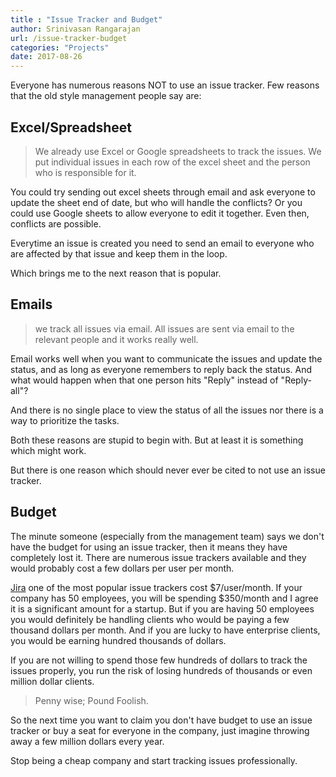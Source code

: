 ```yaml
---
title : "Issue Tracker and Budget"
author: Srinivasan Rangarajan
url: /issue-tracker-budget
categories: "Projects"
date: 2017-08-26
---
```



Everyone has numerous reasons NOT to use an issue tracker. Few reasons that the old style management people say are:

## Excel/Spreadsheet 

> We already use Excel or Google spreadsheets to track the issues. We put individual issues in each row of the excel sheet and the person who is responsible for it. 

You could try sending out excel sheets through email and ask everyone to update the sheet end of date, but who will handle the conflicts? Or you could use Google sheets to allow everyone to edit it together. Even then, conflicts are possible. 

Everytime an issue is created you need to send an email to everyone who are affected by that issue and keep them in the loop.

Which brings me to the next reason that is popular.

## Emails

> we track all issues via email. All issues are sent via email to the relevant people and it works really well.

Email works well when you want to communicate the issues and update the status, and  as long as everyone remembers to reply back the status. And what would happen when that one person hits "Reply" instead of "Reply-all"? 

And there is no single place to view the status of all the issues nor there is a way to prioritize the tasks.

Both these reasons are stupid to begin with. But at least it is something which might work. 

But there is one reason which should never ever be cited to not use an issue tracker.

## Budget

The minute someone (especially from the management team) says we don't have the budget for using an issue tracker, then it means they have completely lost it. There are numerous issue trackers available and they would probably cost a few dollars per user per month. 

[Jira](https://www.atlassian.com/software/jira/pricing) one of the most popular issue trackers cost $7/user/month. If your company has 50 employees, you will be spending $350/month and I agree it is a significant amount for a startup. But if you are having 50 employees you would definitely be handling clients who would be paying a few thousand dollars per month. And if you are lucky to have enterprise clients, you would be earning hundred thousands of dollars. 

If you are not willing to spend those few hundreds of dollars to track the issues properly, you run the risk of losing hundreds of thousands or even million dollar clients.

> Penny wise; Pound Foolish.

So the next time you want to claim you don't have budget to use an issue tracker or buy a seat for everyone in the company, just imagine throwing away a few million dollars every year. 

Stop being a cheap company and start tracking issues professionally.

